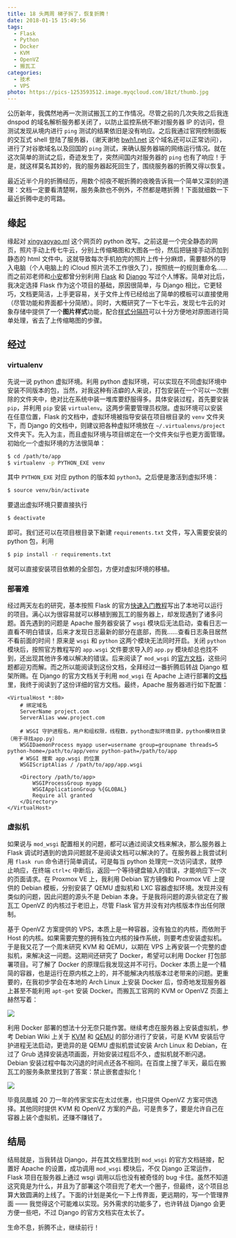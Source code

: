 ```yaml
---
title: 18 头两周 梯子拆了，恢复折腾！
date: 2018-01-15 15:49:56
tags:
  - Flask
  - Python
  - Docker
  - KVM
  - OpenVZ
  - 搬瓦工
categories:
  - 技术
  - VPS
photo: https://pics-1253593512.image.myqcloud.com/18zt/thumb.jpg
---
```


公历新年，我偶然地再一次测试搬瓦工的工作情况。尽管之前的几次失败之后我连 dnspod 的域名解析服务都关闭了，以防止监控系统不断对服务器 IP 的访问，但测试发现从境内进行 `ping` 测试的结果依旧是没有响应。之后我通过官网控制面板的交互式 shell 登陆了服务器，（谢天谢地 [bwh1.net](https://bwh1.net/) 这个域名还可以正常访问），进行了对谷歌域名以及回国的 `ping` 测试，来确认服务器端的网络运行情况。就在这次简单的测试之后，奇迹发生了，突然间国内对服务器的 `ping` 也有了响应！于是，就这样莫名其妙的，我的服务器起死回生了，围绕服务器的折腾又得以恢复。

<!--more-->

最近近半个月的折腾经历，用数个彻夜不眠折腾的夜晚告诉我一个简单又深刻的道理：文档一定要看清楚啊，服务条款也不例外，不然都是瞎折腾！下面就细数一下最近折腾中走的弯路。

## 缘起

缘起对 [xingyaoyao.ml](http://xingyaoyao.ml) 这个网页的 python 改写。之前这是一个完全静态的网页，照片手动上传七牛云，分别上传缩略图和大图各一份，然后把链接手动添加到静态的 html 文件中。这就导致每次手机拍完的照片上传十分麻烦，需要额外的导入电脑（个人电脑上的 iCloud 照片流不工作很久了），按照统一的规则重命名……而之前邓老师和[小安](http://answ.me)都曾分别利用 [Flask](http://flask.pocoo.org/) 和 [Django](https://www.djangoproject.com/) 写过个人博客。简单对比后，我决定选择 Flask 作为这个项目的基础，原因很简单，与 Django 相比，它更轻巧，文档更简洁，上手更容易，关于文件上传已经给出了简单的模板可以直接使用（尽管功能和界面都十分简陋）。同时，大概研究了一下七牛云，发现七牛云的对象存储中提供了一个**图片样式**功能，配合[样式分隔符](https://developer.qiniu.com/kodo/kb/1327/what-is-the-style-and-the-style-separators)可以十分方便地对原图进行简单处理，省去了上传缩略图的步骤。

## 经过

### virtualenv

先说一说 python 虚拟环境。利用 python 虚拟环境，可以实现在不同虚拟环境中安装不同版本的包，当然，对我这种有洁癖的人来说，打包安装在一个可以一次删除的文件夹中，绝对比在系统中装一堆库要舒服得多。具体安装过程，首先要安装 `pip`，并利用 `pip` 安装 `virtualenv`。这两步需要管理员权限。虚拟环境可以安装在任意位置，Flask 的文档中，虚拟环境被指导安装在项目根目录的 `venv` 文件夹下，而 Django 的文档中，则建议把各种虚拟环境放在 `~/.virtualenvs/project` 文件夹下。先入为主，而且虚拟环境与项目绑定在一个文件夹似乎也更方面管理。初始化一个虚拟环境的方法很简单：
```sh
$ cd /path/to/app
$ virtualenv -p PYTHON_EXE venv
```
其中 `PYTHON_EXE` 对应 python 的版本如 `python3`。之后便是激活到虚拟环境：
```sh
$ source venv/bin/activate
```
要退出虚拟环境只要直接执行
```sh
$ deactivate
```
即可。我们还可以在项目根目录下新建 `requirements.txt` 文件，写入需要安装的 python 包，利用
```sh
$ pip install -r requirements.txt
```
就可以直接安装项目依赖的全部包，方便对虚拟环境的移植。

### 部署难

经过两天左右的研究，基本按照 Flask 的官方[快速入门教程](http://flask.pocoo.org/docs/0.12/quickstart/)写出了本地可以运行的项目。满心以为很容易就可以移植到搬瓦工的服务器上，却发现遇到了诸多问题。首先遇到的问题是 Apache 服务器安装了 `wsgi` 模块后无法启动，查看日志一直看不明白错误，后来才发现日志最新的部分在底部，而我……查看日志条目居然不看前面的时间！原来是 `wsgi` 和 `python` 这两个模块无法同时开启。关闭 `python` 模块后，按照官方教程写的 `app.wsgi` 文件要求导入的 `app.py` 模块却总也找不到，还出现其他许多难以解决的错误。后来阅读了 `mod_wsgi` 的[官方文档](https://modwsgi.readthedocs.io/en/develop/)，这些问题都迎刃而解。而之所以能阅读到这份文档，全拜经过一番折腾后转战 Django 框架所赐。在 Django 的官方文档关于利用 `mod_wsgi` 在 Apache 上进行部署的[文档](https://docs.djangoproject.com/en/2.0/howto/deployment/wsgi/modwsgi/)里，我终于阅读到了这份详细的官方文档。最终，Apache 服务器进行如下配置：
```
<VirtualHost *:80>
    # 绑定域名
    ServerName project.com
    ServerAlias www.project.com

    # WSGI 守护进程名，用户和组权限，线程数，python虚拟环境目录，python模块目录（用于寻找app.py）
    WSGIDaemonProcess myapp user=username group=groupname threads=5 python-home=/path/to/app/venv python-path=/path/to/app
    # WSGI 搜索 app.wsgi 的位置
    WSGIScriptAlias / /path/to/app/app.wsgi

    <Directory /path/to/app>
        WSGIProcessGroup myapp
        WSGIApplicationGroup %{GLOBAL}
        Require all granted
    </Directory>
</VirtualHost>
```

### 虚拟机

如果说与 `mod_wsgi` 配置相关的问题，都可以通过阅读文档来解决，那么服务器上 Flask 调试时遇到的诡异问题就不是阅读文档可以解决的了。在服务器上我尝试利用 `flask run` 命令进行简单调试，可是每当 python 处理完一次访问请求，就停止响应，在终端 `ctrl+c` 中断后，返回一个等待键盘输入的错误，才能响应下一次的页面请求。在 Proxmox VE 上，我利用 Debian 官方镜像和 Proxmox VE 上提供的 Debian 模板，分别安装了 QEMU 虚拟机和 LXC 容器虚拟环境。发现并没有类似的问题，因此问题的源头不是 Debian 本身。于是我将问题的源头锁定在了搬瓦工 OpenVZ 的内核过于老旧上，尽管 Flask 官方并没有对内核版本作出任何限制。

基于 OpenVZ 方案提供的 VPS，本质上是一种容器，没有独立的内核，而依附于 Host 的内核。如果需要完整的拥有独立内核的操作系统，则要考虑安装虚拟机。于是我又花了一个周末研究 KVM 和 QEMU，以期在 VPS 上再安装一个完整的虚拟机，来解决这一问题。这期间还研究了 Docker，希望可以利用 Docker 打包部署项目。可了解了 Docker 的原理后我发现这并不可行。Docker 本质上是一个精简的容器，也是运行在原内核之上的，并不能解决内核版本过老带来的问题。更重要的，在我初步学会在本地的 Arch Linux 上安装 Docker 后，惊奇地发现服务器上甚至不能利用 `apt-get` 安装 Docker。而搬瓦工官网的 KVM or OpenVZ 页面上赫然写着：

![](https://pics-1253593512.image.myqcloud.com/18zt/kvm_openvz.PNG)

利用 Docker 部署的想法十分无奈只能作罢。继续考虑在服务器上安装虚拟机，参考 Debian Wiki 上关于 [KVM](https://wiki.debian.org/KVM) 和 [QEMU](https://wiki.debian.org/QEMU) 的部分进行了安装，可是 KVM 安装后守护进程无法启动，更诡异的是 QEMU 虚拟机尝试安装 Arch Linux 和 Debian，在过了 Grub 选择安装选项画面，开始安装过程后不久，虚拟机就不断闪退。Debian 安装过程中每次闪退的时间点还各不相同。在百度上搜了半天，最后在搬瓦工的服务条款里找到了答案：禁止嵌套虚拟化！

![](https://pics-1253593512.image.myqcloud.com/18zt/tos.PNG)

毕竟凤凰城 20 刀一年的传家宝实在太过优惠，也只提供 OpenVZ 方案可供选择。其他同时提供 KVM 和 OpenVZ 方案的产品，可是贵多了，要是允许自己在容器上装个虚拟机，还赚不赚钱了。

## 结局

结局就是，当我转战 Django，并在其文档里找到 `mod_wsgi` 的官方文档链接，配置好 Apache 的设置，成功调用 `mod_wsgi` 模块后，不仅 Django 正常运作，Flask 项目在服务器上通过 wsgi 调用以后也没有被奇怪的 bug 卡住。虽然不知道这究竟是为什么，并且为了部署这个项目兜了老大一个圈子，但最终，这个项目总算大致圆满的上线了。下面的计划是美化一下上传界面，更远期的，写一个管理界面 —— 我觉得这个可能难以实现。另外需求的功能多了，也许转战 Django 会更方便一些吧，不过 Django 的官方文档实在太长了。

生命不息，折腾不止，继续前行！
